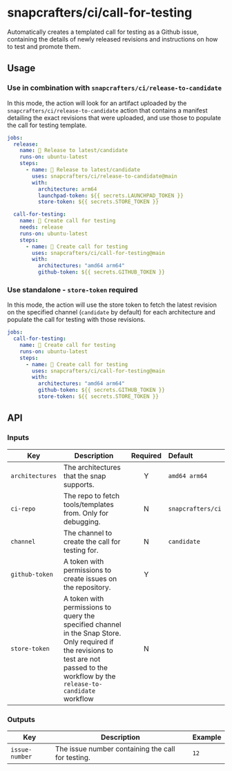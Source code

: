 # snapcrafters/ci/call-for-testing

Automatically creates a templated call for testing as a Github issue, containing the details of
newly released revisions and instructions on how to test and promote them.

## Usage

### Use in combination with `snapcrafters/ci/release-to-candidate`

In this mode, the action will look for an artifact uploaded by the
`snapcrafters/ci/release-to-candidate` action that contains a manifest detailing the exact
revisions that were uploaded, and use those to populate the call for testing template.

```yaml
jobs:
  release:
    name: 🚢 Release to latest/candidate
    runs-on: ubuntu-latest
    steps:
      - name: 🚢 Release to latest/candidate
        uses: snapcrafters/ci/release-to-candidate@main
        with:
          architecture: arm64
          launchpad-token: ${{ secrets.LAUNCHPAD_TOKEN }}
          store-token: ${{ secrets.STORE_TOKEN }}

  call-for-testing:
    name: 📣 Create call for testing
    needs: release
    runs-on: ubuntu-latest
    steps:
      - name: 📣 Create call for testing
        uses: snapcrafters/ci/call-for-testing@main
        with:
          architectures: "amd64 arm64"
          github-token: ${{ secrets.GITHUB_TOKEN }}
```

### Use standalone - `store-token` required

In this mode, the action will use the store token to fetch the latest revision on the specified
channel (`candidate` by default) for each architecture and populate the call for testing with those
revisions.

```yaml
jobs:
  call-for-testing:
    name: 📣 Create call for testing
    runs-on: ubuntu-latest
    steps:
      - name: 📣 Create call for testing
        uses: snapcrafters/ci/call-for-testing@main
        with:
          architectures: "amd64 arm64"
          github-token: ${{ secrets.GITHUB_TOKEN }}
          store-token: ${{ secrets.STORE_TOKEN }}
```

## API

### Inputs

| Key             | Description                                                                                                                                                                             | Required | Default           |
| --------------- | --------------------------------------------------------------------------------------------------------------------------------------------------------------------------------------- | :------: | :---------------- |
| `architectures` | The architectures that the snap supports.                                                                                                                                               |    Y     | `amd64 arm64`     |
| `ci-repo`       | The repo to fetch tools/templates from. Only for debugging.                                                                                                                             |    N     | `snapcrafters/ci` |
| `channel`       | The channel to create the call for testing for.                                                                                                                                         |    N     | `candidate`       |
| `github-token`  | A token with permissions to create issues on the repository.                                                                                                                            |    Y     |                   |
| `store-token`   | A token with permissions to query the specified channel in the Snap Store. Only required if the revisions to test are not passed to the workflow by the `release-to-candidate` workflow |    N     |                   |

### Outputs

| Key            | Description                                       | Example |
| -------------- | ------------------------------------------------- | ------- |
| `issue-number` | The issue number containing the call for testing. | `12`    |

